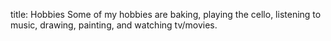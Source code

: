 title: Hobbies
Some of my hobbies are baking, playing the cello, listening to music, drawing, painting, and watching tv/movies. 
